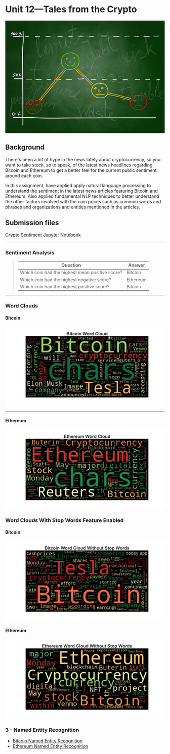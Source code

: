 # Unit 12—Tales from the Crypto

![Stock Sentiment](Images/sentimental.jpeg)

## Background

There's been a lot of hype in the news lately about cryptocurrency, so you want to take stock, so to speak, of the latest news headlines regarding Bitcoin and Ethereum to get a better feel for the current public sentiment around each coin.

In this assignment, have applied apply natural language processing to understand the sentiment in the latest news articles featuring Bitcoin and Ethereum. Also applied fundamental NLP techniques to better understand the other factors involved with the coin prices such as common words and phrases and organizations and entities mentioned in the articles.

## Submission files

[Crypto Sentiment Jupyter Notebook ](./Submission/crypto_sentiment.ipynb)

---

###  Sentiment Analysis
 
>
> | Question | Answer |
> | --- | --- |
> | Which coin had the highest mean positive score? | Bitcoin |
> | Which coin had the highest negative score? | Ethereum |
> | Which coin had the highest positive score? | Bitcoin |
>
--- 

###  Word Clouds

#### Bitcoin 

![Bitcoin WordCloud](Images/BitcoinCloud.jpg)

---

#### Ethereum 
![Bitcoin WordCloud](Images/EthCloud.jpg)

###  Word Clouds With Stop Words Feature Enabled 

#### Bitcoin 

![Bitcoin WordCloud](Images/BitcoinCloudWstop.jpg)

#### Ethereum 
![Ethereum WordCloud](Images/EthCloudSW.jpg)

### 3 - Named Entity Recognition

* [Bitcoin Named Entity Recognition](https://morjaria.github.io/UnitTwelveHW/Images/btc_NER.html)
* [Ethereum Named Entity Recognition](https://morjaria.github.io/UnitTwelveHW/Images/eth_NER.html)



